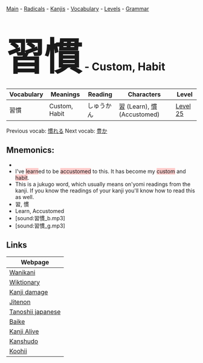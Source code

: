 <style> bigfont {font-size: 100px}</style>
[Main](../README.md) -
[Radicals](../radicals.md) -
[Kanjis](../kanjis.md) -
[Vocabulary](../vocabulary.md) -
[Levels](../levels.md) -
[Grammar](../grammar.md)
# <bigfont> 習慣</bigfont> - Custom, Habit 

| Vocabulary | Meanings | Reading | Characters | Level |
| --- | --- | --- | --- | --- |
| 習慣 | Custom, Habit | しゅうかん |  [習](../kanjis/習.md) (Learn), [慣](../kanjis/慣.md) (Accustomed) | [Level 25](../levels/wk_level25.md) |

Previous vocab: [慣れる](慣れる.md) Next vocab: [豊か](豊か.md) 

## Mnemonics:

* 
* I've <span style="background-color:#ffcccb"> learn</span>ed to be <span style="background-color:#ffcccb"> accustomed</span> to this. It has become my <span style="background-color:#ffcccb"> custom</span> and <span style="background-color:#ffcccb"> habit</span>.
* This is a jukugo word, which usually means on'yomi readings from the kanji. If you know the readings of your kanji you'll know how to read this as well.
* 習, 慣
* Learn, Accustomed
* [sound:習慣_b.mp3]
* [sound:習慣_g.mp3]


## Links 

| Webpage |
| --- |
| [Wanikani          ](https://www.wanikani.com/kanji/習慣) |
| [Wiktionary        ](https://en.wiktionary.org/wiki/習慣) |
| [Kanji damage      ](http://www.kanjidamage.com/kanji/search?utf8=✓&q=習慣) |
| [Jitenon           ](https://jitenon.com/kanji/習慣) |
| [Tanoshii japanese ](https://www.tanoshiijapanese.com/dictionary/kanji.cfm?k=習慣) |
| [Baike             ](https://baike.baidu.com/item/習慣) |
| [Kanji Alive       ](https://app.kanjialive.com/習慣) |
| [Kanshudo          ](https://www.kanshudo.com/searchmn?q=習慣) |
| [Koohii            ](https://kanji.koohii.com/study/kanji/習慣) |
